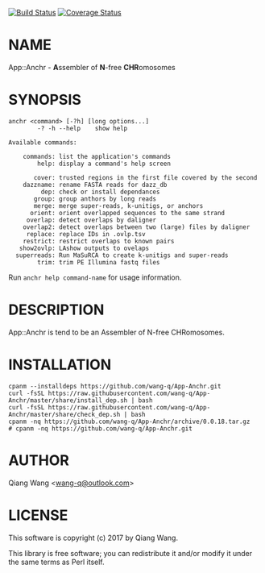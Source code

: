 [![Build Status](https://travis-ci.org/wang-q/App-Anchr.svg?branch=master)](https://travis-ci.org/wang-q/App-Anchr) [![Coverage Status](http://codecov.io/github/wang-q/App-Anchr/coverage.svg?branch=master)](https://codecov.io/github/wang-q/App-Anchr?branch=master)
# NAME

App::Anchr - **A**ssembler of **N**-free **CHR**omosomes

# SYNOPSIS

    anchr <command> [-?h] [long options...]
            -? -h --help    show help

    Available commands:

        commands: list the application's commands
            help: display a command's help screen

           cover: trusted regions in the first file covered by the second
        dazzname: rename FASTA reads for dazz_db
             dep: check or install dependances
           group: group anthors by long reads
           merge: merge super-reads, k-unitigs, or anchors
          orient: orient overlapped sequences to the same strand
         overlap: detect overlaps by daligner
        overlap2: detect overlaps between two (large) files by daligner
         replace: replace IDs in .ovlp.tsv
        restrict: restrict overlaps to known pairs
       show2ovlp: LAshow outputs to ovelaps
      superreads: Run MaSuRCA to create k-unitigs and super-reads
            trim: trim PE Illumina fastq files

Run `anchr help command-name` for usage information.

# DESCRIPTION

App::Anchr is tend to be an Assembler of N-free CHRomosomes.

# INSTALLATION

    cpanm --installdeps https://github.com/wang-q/App-Anchr.git
    curl -fsSL https://raw.githubusercontent.com/wang-q/App-Anchr/master/share/install_dep.sh | bash
    curl -fsSL https://raw.githubusercontent.com/wang-q/App-Anchr/master/share/check_dep.sh | bash
    cpanm -nq https://github.com/wang-q/App-Anchr/archive/0.0.18.tar.gz
    # cpanm -nq https://github.com/wang-q/App-Anchr.git

# AUTHOR

Qiang Wang &lt;wang-q@outlook.com>

# LICENSE

This software is copyright (c) 2017 by Qiang Wang.

This library is free software; you can redistribute it and/or modify
it under the same terms as Perl itself.
